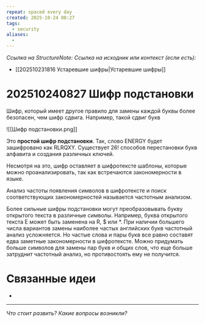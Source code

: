 ```yaml
---
repeat: spaced every day
created: 2025-10-24 08:27
tags:
  - security
aliases:
  -
---
```

*Ссылка на StructureNote:*
*Ссылка на исходник или контекст (если есть):*
- [[202510231816 Устаревшие шифры|Устаревшие шифры]]

# 202510240827 Шифр подстановки

Шифр, который имеет другое правило для замены каждой буквы более безопасен, чем шифр сдвига. Например, такой сдвиг букв

![[Шифр подстановки.png]]

Это **простой шифр подстановки**. Так, слово ENERGY будет зашифровано как RLRQXY. Существует $26!$ способов перестановки букв алфавита и создания различных ключей.

Несмотря на это, шифр оставляет в шифротексте шаблоны, которые можно проанализировать, так как встречаются закономерности в языке.

Анализ частоты появления символов в шифротексте и поиск соответствующих закономерностей называется частотным анализом.

Более сильные шифры подстановки могут преобразовывать букву открытого текста в различные символы. Например, буква открытого текста E может быть заменена на R, $ или *. При наличии большего числа вариантов замены наиболее частых английских букв частотный анализ усложняется. Но частые слова и пары букв все равно составят едва заметные закономерности в шифротексте. Можно придумать больше символов для замены пар букв и общих слов, что еще больше затруднит частотный анализ, но противостоять ему не получится.

# Связанные идеи

- 

---

*Что стоит развить? Какие вопросы возникли?*
